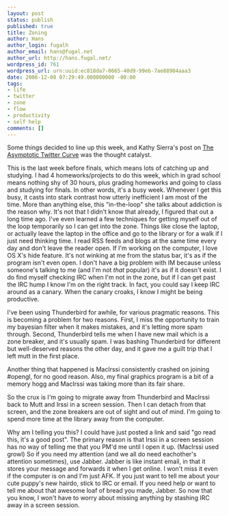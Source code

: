 ```yaml
---
layout: post
status: publish
published: true
title: Zoning
author: Hans
author_login: fugalh
author_email: hans@fugal.net
author_url: http://hans.fugal.net/
wordpress_id: 761
wordpress_url: urn:uuid:ec818da7-0665-40d9-99eb-7ae88904aaa3
date: 2006-12-08 07:29:49.000000000 -08:00
tags:
- life
- twitter
- zone
- flow
- productivity
- self help
comments: []
---
```

<p>Some things decided to line up this week, and Kathy Sierra's post on <a href="http://headrush.typepad.com/creating_passionate_users/2006/12/httpwww37signal.html">The Asymptotic Twitter Curve</a> was the thought catalyst.</p>

<p>This is the last week before finals, which means lots of catching up and studying. I had 4 homeworks/projects to do this week, which in grad school means nothing shy of 30 hours, plus grading homeworks and going to class and studying for finals. In other words, it's a busy week. Whenever I get this busy, it casts into stark contrast how utterly inefficient I am most of the time. More than anything else, this "in-the-loop" she talks about addiction is the reason why. It's not that I didn't know that already, I figured that out a long time ago. I've even learned a few techniques for getting myself out of the loop temporarily so I can get into the zone. Things like close the laptop, or actually leave the laptop in the office and go to the library or for a walk if I just need thinking time. I read RSS feeds and blogs at the same time every day and don't leave the reader open. If I'm working on the computer, I love OS X's hide feature. It's not winking at me from the status bar, it's as if the program isn't even open. I don't have a big problem with IM because unless someone's talking to me (and I'm not <em>that</em> popular) it's as if it doesn't exist. I do find myself checking IRC when I'm not in the zone, but if I can get past the IRC hump I know I'm on the right track. In fact, you could say I keep IRC around as a canary. When the canary croaks, I know I might be being productive.</p>

<p>I've been using Thunderbird for awhile, for various pragmatic reasons. This is becoming a problem for two reasons. First, I miss the opportunity to train my bayesian filter when it makes mistakes, and it's letting more spam through. Second, Thunderbird tells me when I have new mail which is a zone breaker, and it's usually spam. I was bashing Thunderbird for different but well-deserved reasons the other day, and it gave me a guilt trip that I left mutt in the first place.</p>

<p>Another thing that happened is MacIrssi consistently crashed on joining #opengl, for no good reason. Also, my final graphics program is a bit of a memory hogg and MacIrssi was taking more than its fair share.</p>

<p>So the crux is I'm going to migrate away from Thunderbird and MacIrssi back to Mutt and Irssi in a screen session. Then I can detach from that screen, and the zone breakers are out of sight and out of mind. I'm going to spend more time at the library away from the computer. </p>

<p>Why am I telling you this? I could have just posted a link and said "go read this, it's a good post". The primary reason is that Irssi in a screen session has no way of telling me that you PM'd me until I open it up. (MacIrssi used growl) So if you need my attention (and we all do need eachother's attention sometimes), use Jabber. Jabber is like instant email, in that it stores your message and forwards it when I get online. I won't miss it even if the computer is on and I'm just AFK. If you just want to tell me about your cute puppy's new hairdo, stick to IRC or email. If you need help or want to tell me about that awesome loaf of bread you made, Jabber. So now that you know, I won't have to worry about missing anything by stashing IRC away in a screen session.</p>
